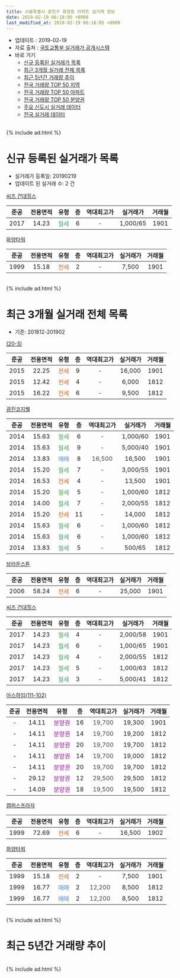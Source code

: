 ```yaml
---
title: 서울특별시 광진구 화양동 아파트 실거래 정보
date: 2019-02-19 06:18:05 +0900
last_modified_at: 2019-02-19 06:18:05 +0900
---
```


* 업데이트 : 2019-02-19
* 자료 출처 : [국토교통부 실거래가 공개시스템](http://rt.molit.go.kr)
* 바로 가기
    * [신규 등록된 실거래가 목록](#신규-등록된-실거래가-목록)
    * [최근 3개월 실거래 전체 목록](#최근-3개월-실거래-전체-목록)
    * [최근 5년간 거래량 추이](#최근-5년간-거래량-추이)
    * [전국 거래량 TOP 50 지역](https://ayogom.github.io/apt-trade-info/최근-3개월-전국에서-가장-거래가-많이-발생한-지역)
    * [전국 거래량 TOP 50 아파트](https://ayogom.github.io/apt-trade-info/최근-3개월-전국에서-가장-거래가-많이-발생한-아파트)
    * [전국 거래량 TOP 50 분양권](https://ayogom.github.io/apt-trade-info/최근-3개월-전국에서-가장-거래가-많이-발생한-분양권)
    * [주요 신도시 실거래 데이터](https://ayogom.github.io/apt-trade-info/주요-신도시)
    * [전국 실거래 데이터](https://ayogom.github.io/apt-trade-info/전국)
<br>
{% include ad.html %}
<br>

# 신규 등록된 실거래가 목록
* 실거래가 등록일: 20190219
* 업데이트 된 실거래 수: 2 건


[씨즈 건대힐스](https://search.naver.com/search.naver?query=%EC%84%9C%EC%9A%B8%ED%8A%B9%EB%B3%84%EC%8B%9C+%EA%B4%91%EC%A7%84%EA%B5%AC+%ED%99%94%EC%96%91%EB%8F%99+%EC%94%A8%EC%A6%88+%EA%B1%B4%EB%8C%80%ED%9E%90%EC%8A%A4)

|준공|전용면적|유형|층|역대최고가|실거래가|거래월|
|:---:|:---:|:---:|:---:|:---:|:---:|:---:|
|2017|14.23|<span style="color:#34a853">월세</span>|6|<span style="color:#444444">-</span>|1,000/65|1901|

[화양타워](https://search.naver.com/search.naver?query=%EC%84%9C%EC%9A%B8%ED%8A%B9%EB%B3%84%EC%8B%9C+%EA%B4%91%EC%A7%84%EA%B5%AC+%ED%99%94%EC%96%91%EB%8F%99+%ED%99%94%EC%96%91%ED%83%80%EC%9B%8C)

|준공|전용면적|유형|층|역대최고가|실거래가|거래월|
|:---:|:---:|:---:|:---:|:---:|:---:|:---:|
|1999|15.18|<span style="color:#ff5a00">전세</span>|2|<span style="color:#444444">-</span>|7,500|1901|


<br>
{% include ad.html %}
<br>

# 최근 3개월 실거래 전체 목록
* 기준: 201812-201902


[(20-3)](https://search.naver.com/search.naver?query=%EC%84%9C%EC%9A%B8%ED%8A%B9%EB%B3%84%EC%8B%9C+%EA%B4%91%EC%A7%84%EA%B5%AC+%ED%99%94%EC%96%91%EB%8F%99+%2820-3%29)

|준공|전용면적|유형|층|역대최고가|실거래가|거래월|
|:---:|:---:|:---:|:---:|:---:|:---:|:---:|
|2015|22.25|<span style="color:#ff5a00">전세</span>|9|<span style="color:#444444">-</span>|16,000|1901|
|2015|12.42|<span style="color:#ff5a00">전세</span>|4|<span style="color:#444444">-</span>|6,000|1812|
|2015|16.22|<span style="color:#ff5a00">전세</span>|6|<span style="color:#444444">-</span>|9,500|1812|

[광진코지웰](https://search.naver.com/search.naver?query=%EC%84%9C%EC%9A%B8%ED%8A%B9%EB%B3%84%EC%8B%9C+%EA%B4%91%EC%A7%84%EA%B5%AC+%ED%99%94%EC%96%91%EB%8F%99+%EA%B4%91%EC%A7%84%EC%BD%94%EC%A7%80%EC%9B%B0)

|준공|전용면적|유형|층|역대최고가|실거래가|거래월|
|:---:|:---:|:---:|:---:|:---:|:---:|:---:|
|2014|15.63|<span style="color:#34a853">월세</span>|6|<span style="color:#444444">-</span>|1,000/60|1901|
|2014|15.63|<span style="color:#34a853">월세</span>|9|<span style="color:#444444">-</span>|5,000/40|1901|
|2014|13.83|<span style="color:#4285f3">매매</span>|8|<span style="color:#444444">16,500</span>|16,500|1901|
|2014|15.20|<span style="color:#34a853">월세</span>|7|<span style="color:#444444">-</span>|3,000/55|1901|
|2014|16.53|<span style="color:#ff5a00">전세</span>|4|<span style="color:#444444">-</span>|13,500|1901|
|2014|15.20|<span style="color:#34a853">월세</span>|5|<span style="color:#444444">-</span>|1,000/60|1812|
|2014|14.00|<span style="color:#34a853">월세</span>|7|<span style="color:#444444">-</span>|2,000/55|1812|
|2014|15.20|<span style="color:#ff5a00">전세</span>|11|<span style="color:#444444">-</span>|14,000|1812|
|2014|15.63|<span style="color:#34a853">월세</span>|6|<span style="color:#444444">-</span>|1,000/60|1812|
|2014|15.63|<span style="color:#34a853">월세</span>|6|<span style="color:#444444">-</span>|1,000/60|1812|
|2014|13.83|<span style="color:#34a853">월세</span>|5|<span style="color:#444444">-</span>|500/65|1812|

[브라운스톤](https://search.naver.com/search.naver?query=%EC%84%9C%EC%9A%B8%ED%8A%B9%EB%B3%84%EC%8B%9C+%EA%B4%91%EC%A7%84%EA%B5%AC+%ED%99%94%EC%96%91%EB%8F%99+%EB%B8%8C%EB%9D%BC%EC%9A%B4%EC%8A%A4%ED%86%A4)

|준공|전용면적|유형|층|역대최고가|실거래가|거래월|
|:---:|:---:|:---:|:---:|:---:|:---:|:---:|
|2006|58.24|<span style="color:#ff5a00">전세</span>|6|<span style="color:#444444">-</span>|25,000|1901|

[씨즈 건대힐스](https://search.naver.com/search.naver?query=%EC%84%9C%EC%9A%B8%ED%8A%B9%EB%B3%84%EC%8B%9C+%EA%B4%91%EC%A7%84%EA%B5%AC+%ED%99%94%EC%96%91%EB%8F%99+%EC%94%A8%EC%A6%88+%EA%B1%B4%EB%8C%80%ED%9E%90%EC%8A%A4)

|준공|전용면적|유형|층|역대최고가|실거래가|거래월|
|:---:|:---:|:---:|:---:|:---:|:---:|:---:|
|2017|14.23|<span style="color:#34a853">월세</span>|4|<span style="color:#444444">-</span>|2,000/58|1901|
|2017|14.23|<span style="color:#34a853">월세</span>|6|<span style="color:#444444">-</span>|1,000/65|1901|
|2017|14.23|<span style="color:#34a853">월세</span>|4|<span style="color:#444444">-</span>|2,000/55|1812|
|2017|14.23|<span style="color:#34a853">월세</span>|5|<span style="color:#444444">-</span>|1,000/63|1812|
|2017|14.23|<span style="color:#34a853">월세</span>|3|<span style="color:#444444">-</span>|5,000/41|1812|

[아스하임(111-102)](https://search.naver.com/search.naver?query=%EC%84%9C%EC%9A%B8%ED%8A%B9%EB%B3%84%EC%8B%9C+%EA%B4%91%EC%A7%84%EA%B5%AC+%ED%99%94%EC%96%91%EB%8F%99+%EC%95%84%EC%8A%A4%ED%95%98%EC%9E%84%28111-102%29)

|준공|전용면적|유형|층|역대최고가|실거래가|거래월|
|:---:|:---:|:---:|:---:|:---:|:---:|:---:|
|-|14.11|<span style="color:#9C11A5">분양권</span>|16|<span style="color:#444444">19,700</span>|19,300|1901|
|-|14.11|<span style="color:#9C11A5">분양권</span>|14|<span style="color:#444444">19,700</span>|19,200|1812|
|-|14.11|<span style="color:#9C11A5">분양권</span>|20|<span style="color:#444444">19,700</span>|19,700|1812|
|-|14.11|<span style="color:#9C11A5">분양권</span>|14|<span style="color:#444444">19,700</span>|19,000|1812|
|-|14.11|<span style="color:#9C11A5">분양권</span>|20|<span style="color:#444444">19,700</span>|19,700|1812|
|-|29.12|<span style="color:#9C11A5">분양권</span>|12|<span style="color:#444444">29,500</span>|29,500|1812|
|-|14.09|<span style="color:#9C11A5">분양권</span>|18|<span style="color:#444444">19,500</span>|19,500|1812|

[캠퍼스프라자](https://search.naver.com/search.naver?query=%EC%84%9C%EC%9A%B8%ED%8A%B9%EB%B3%84%EC%8B%9C+%EA%B4%91%EC%A7%84%EA%B5%AC+%ED%99%94%EC%96%91%EB%8F%99+%EC%BA%A0%ED%8D%BC%EC%8A%A4%ED%94%84%EB%9D%BC%EC%9E%90)

|준공|전용면적|유형|층|역대최고가|실거래가|거래월|
|:---:|:---:|:---:|:---:|:---:|:---:|:---:|
|1999|72.69|<span style="color:#ff5a00">전세</span>|6|<span style="color:#444444">-</span>|16,500|1902|

[화양타워](https://search.naver.com/search.naver?query=%EC%84%9C%EC%9A%B8%ED%8A%B9%EB%B3%84%EC%8B%9C+%EA%B4%91%EC%A7%84%EA%B5%AC+%ED%99%94%EC%96%91%EB%8F%99+%ED%99%94%EC%96%91%ED%83%80%EC%9B%8C)

|준공|전용면적|유형|층|역대최고가|실거래가|거래월|
|:---:|:---:|:---:|:---:|:---:|:---:|:---:|
|1999|15.18|<span style="color:#ff5a00">전세</span>|2|<span style="color:#444444">-</span>|7,500|1901|
|1999|16.77|<span style="color:#4285f3">매매</span>|2|<span style="color:#444444">12,200</span>|8,500|1812|
|1999|16.77|<span style="color:#4285f3">매매</span>|2|<span style="color:#444444">12,200</span>|8,500|1812|


<br>
{% include ad.html %}
<br>

# 최근 5년간 거래량 추이


<div style="width:100%;">
    <canvas id="deal_progress" height="200"></canvas>
</div>

<script>
new Chart(document.getElementById("deal_progress"), {
    type: 'line',
    data: {
        labels: ['201402','201403','201404','201405','201406','201407','201408','201409','201410','201411','201412','201501','201502','201503','201504','201505','201506','201507','201508','201509','201510','201511','201512','201601','201602','201603','201604','201605','201606','201607','201608','201609','201610','201611','201612','201701','201702','201703','201704','201705','201706','201707','201708','201709','201710','201711','201712','201801','201802','201803','201804','201805','201806','201807','201808','201809','201810','201811','201812','201901','201902'],
        datasets: [{
            label: '매매',
            pointRadius: 1,
            data: [8, 8, 1, 2, 2, 1, 2, 4, 1, 6, 6, 10, 4, 8, 3, 3, 5, 7, 3, 5, 6, 8, 4, 7, 6, 5, 3, 9, 10, 2, 9, 5, 9, 2, 4, 2, 4, 2, 2, 6, 10, 4, 3, 2, 6, 12, 6, 10, 5, 6, 2, 1, 2, 7, 7, 5, 3, 6, 8, 2, 0],
            borderColor: "rgba(255, 201, 14, 1)",
            backgroundColor: "rgba(255, 201, 14, 0.5)",
            fill: false,
            lineTension: 0
        },{
            label: '전월세',
            pointRadius: 1,
            data: [4, 6, 2, 1, 3, 1, 4, 4, 11, 43, 27, 11, 9, 5, 3, 0, 5, 7, 4, 4, 5, 8, 13, 20, 9, 6, 3, 6, 5, 3, 4, 2, 4, 7, 8, 11, 11, 3, 5, 6, 4, 7, 11, 5, 11, 16, 9, 17, 10, 4, 0, 1, 2, 2, 2, 2, 3, 4, 11, 9, 1],
            borderColor: "rgba(0, 141, 185, 1)",
            backgroundColor: "rgba(0, 141, 185, 0.5)",
            fill: false,
            lineTension: 0
        }
        ]
    },
    options: {
        responsive: true,
        title: {
            display: false
        },
        tooltips: {
            mode: 'index',
            intersect: false
        },
        hover: {
            mode: 'nearest',
            intersect: true
        },
        scales: {
            xAxes: [{
                display: true,
                scaleLabel: {
                    display: true,
                    labelString: '년/월'
                }
            }],
            yAxes: [{
                display: true,
                ticks: {
                    suggestedMin: 0,
                },
                scaleLabel: {
                    display: true,
                    labelString: '실거래 수'
                }
            }]
        }
    }
});

</script>


<br>
{% include ad.html %}
<br>

